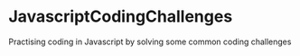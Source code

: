 # JavascriptCodingChallenges

Practising coding in Javascript by solving some common coding challenges
